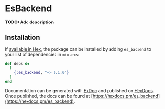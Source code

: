 # EsBackend

**TODO: Add description**

## Installation

If [available in Hex](https://hex.pm/docs/publish), the package can be installed
by adding `es_backend` to your list of dependencies in `mix.exs`:

```elixir
def deps do
  [
    {:es_backend, "~> 0.1.0"}
  ]
end
```

Documentation can be generated with [ExDoc](https://github.com/elixir-lang/ex_doc)
and published on [HexDocs](https://hexdocs.pm). Once published, the docs can
be found at [https://hexdocs.pm/es_backend](https://hexdocs.pm/es_backend).


